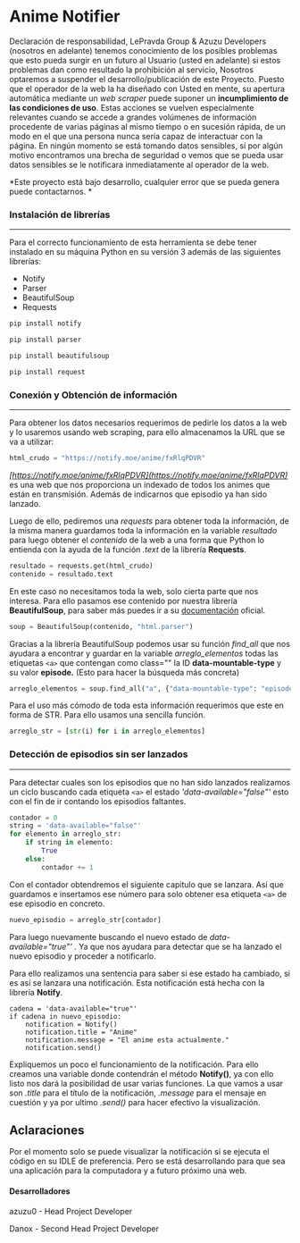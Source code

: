 # Anime Notifier

Declaración de responsabilidad, LePravda Group & Azuzu Developers (nosotros en adelante) tenemos conocimiento de los posibles problemas que esto pueda surgir en un futuro al Usuario (usted en adelante) si estos problemas dan como resultado la prohibición al servicio, Nosotros optaremos a suspender el desarrollo/publicación de este Proyecto. Puesto que el operador de
la web la ha diseñado con Usted en mente, su apertura automática mediante un *web scraper* puede suponer un **incumplimiento de las condiciones de uso**. Estas acciones se vuelven especialmente relevantes cuando se accede a grandes volúmenes de información procedente de varias páginas al mismo tiempo o en sucesión rápida, de un modo en el que una persona nunca sería capaz de interactuar con la página. En ningún momento se está tomando datos sensibles,
sí por algún motivo encontramos una brecha de seguridad o vemos que se pueda usar datos sensibles se le notificara inmediatamente al operador de la web.

*Este proyecto está bajo desarrollo, cualquier error que se pueda genera puede contactarnos. *


### Instalación de librerías

---

Para el correcto funcionamiento de esta herramienta se debe tener instalado en su máquina Python en su versión 3 además de las siguientes librerías:

* Notify
* Parser
* BeautifulSoup
* Requests

```python
pip install notify

pip install parser

pip install beautifulsoup

pip install request
```

### Conexión y Obtención de información

---

Para obtener los datos necesarios requerimos de pedirle los datos a la web y lo usaremos usando web scraping, para ello almacenamos la URL que se va a utilizar:

```python
html_crudo = "https://notify.moe/anime/fxRlqPDVR"
```

*[https://notify.moe/anime/fxRlqPDVR](https://notify.moe/anime/fxRlqPDVR)* es una web que nos proporciona un indexado de todos los animes que están en transmisión. Además de indicarnos que episodio ya han sido lanzado.

Luego de ello, pediremos una *requests* para obtener toda la información, de la misma manera guardamos toda la información en la variable *resultado* para luego obtener el *contenido* de la web a una forma que Python lo entienda con la ayuda de la función *.text* de la librería **Requests**.

```python
resultado = requests.get(html_crudo)
contenido = resultado.text
```

En este caso no necesitamos toda la web, solo cierta parte que nos interesa. Para ello pasamos ese contenido por nuestra librería **BeautifulSoup**, para saber más puedes ir a su [documentación](https://www.crummy.com/software/BeautifulSoup/bs4/doc/) oficial.

```python
soup = BeautifulSoup(contenido, "html.parser")
```

Gracias a la librería BeautifulSoup podemos usar su función *find_all* que nos ayudara a encontrar y guardar en la variable *arreglo_elementos* todas las etiquetas `<a>` que contengan como class="" la ID **data-mountable-type** y su valor **episode.** (Esto para hacer la búsqueda más concreta)

```python
arreglo_elementos = soup.find_all("a", {"data-mountable-type": "episode"})
```

Para el uso más cómodo de toda esta información requerimos que este en forma de STR. Para ello usamos una sencilla función.

```python
arreglo_str = [str(i) for i in arreglo_elementos]
```


### **Detección de episodios sin ser lanzados**

---

Para detectar cuales son los episodios que no han sido lanzados realizamos un ciclo buscando cada etiqueta `<a>` el estado *'data-available="false"'* esto con el fin de ir contando los episodios faltantes.

```python
contador = 0
string = 'data-available="false"'
for elemento in arreglo_str:
    if string in elemento:
        True
    else:
        contador += 1
```

Con el contador obtendremos el siguiente capitulo que se lanzara. Así que guardamos e insertamos ese número para solo obtener esa etiqueta `<a>` de ese episodio en concreto.

```python
nuevo_episodio = arreglo_str[contador]
```

Para luego nuevamente buscando el nuevo estado de *data-available="true"' .* Ya que nos ayudara para detectar que se ha lanzado el nuevo episodio y proceder a notificarlo.

Para ello realizamos una sentencia para saber si ese estado ha cambiado, si es así se lanzara una notificación. Esta notificación está hecha con la librería **Notify**.

```python-repl
cadena = 'data-available="true"'
if cadena in nuevo_episodio:
    notification = Notify()
    notification.title = "Anime"
    notification.message = "El anime esta actualmente."
    notification.send()
```


Expliquemos un poco el funcionamiento de la notificación. Para ello creamos una variable donde contendrán el método **Notify()**, ya con ello listo nos dará la posibilidad de usar varias funciones. La que vamos a usar son *.title* para el título de la notificación, *.message* para el mensaje en cuestión y ya por ultimo *.send()* para hacer efectivo la visualización.

## Aclaraciones

Por el momento solo se puede visualizar la notificación si se ejecuta el código en su IDLE de preferencia. Pero se está desarrollando para que sea una aplicación para la computadora y a futuro próximo una web.

#### Desarrolladores

azuzu0 - Head Project Developer

Danox - Second Head Project Developer
